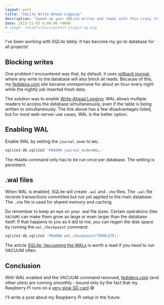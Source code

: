 ```yaml
---
layout: post
title: "SQLite Write-Ahead Logging"
description: "Speed up your SQLite writes and reads with this crazy trick. 🤪"
date: 2023-11-03 0:00:00 +0000
# image: /assets/pics/pytest-plugin-og.png
---
```


I've been working with SQLite lately. It has become my go-to database for all projects!

## Blocking writes

One problem I encountered was that, by default, it uses [rollback journal](https://www.sqlite.org/lockingv3.html#rollback), where any write to the database will also block all reads. Because of this, my [fedidevs.com](https://fedidevs.com) site became unresponsive for about an hour every night while the nightly job inserted fresh data.

The solution was to enable [Write-Ahead Logging](https://www.sqlite.org/wal.html). WAL allows multiple readers to access the database simultaneously, even if the table is being written to simultaneously. The link above has a few disadvantages listed, but for most web-server use cases, WAL is the better option.

## Enabling WAL

Enable WAL by setting the `journal_mode` to `WAL`:

```bash
sqlite3 db.sqlite3 'PRAGMA journal_mode=WAL;'
```

The `PRAGMA` command only has to be run once per database. The setting is persistent.

## .wal files

When WAL is enabled, SQLite will create `.wal` and `.shm` files. The `.wal` file records transactions committed but not yet applied to the main database. The `.shm` file is used for shared memory and caching.

Do remember to keep an eye on your .wal file sizes. Certain operations (like `VACUUM`) can make them grow as large or even larger than the database itself. If that happens to you as it did to me, you can regain the disk space by running the `wal_checkpoint` command:

```bash
sqlite3 db.sqlite3 'PRAGMA wal_checkpoint(TRUNCATE);'
```

The article [SQLite: Vacuuming the WALs](https://www.theunterminatedstring.com/sqlite-vacuuming/) is worth a read if you need to run VACUUM often.

## Conclusion

With WAL enabled and the VACUUM command removed, [fedidevs.com](https:/fedidevs.com) (and other sites) are running smoothly - bound only by the fact that my Raspberry Pi runs on a [very slow SD card](https://fosstodon.org/@anze3db/111347671377721635) 😅 

I'll write a post about my Raspberry Pi setup in the future.


